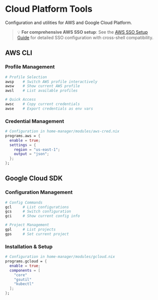 # Cloud Platform Tools

Configuration and utilities for AWS and Google Cloud Platform.

> 💡 **For comprehensive AWS SSO setup**: See the [AWS SSO Setup Guide](../guides/aws-sso-setup.md) for detailed SSO configuration with cross-shell compatibility.

## AWS CLI

### Profile Management

```bash
# Profile Selection
awsp    # Switch AWS profile interactively
awsw    # Show current AWS profile
awsl    # List available profiles

# Quick Access
awsc    # Copy current credentials
awse    # Export credentials as env vars
```

### Credential Management

```nix
# Configuration in home-manager/modules/aws-cred.nix
programs.aws = {
  enable = true;
  settings = {
    region = "us-east-1";
    output = "json";
  };
};
```

## Google Cloud SDK

### Configuration Management

```bash
# Config Commands
gcl     # List configurations
gcs     # Switch configuration
gci     # Show current config info

# Project Management
gpl     # List projects
gps     # Set current project
```

### Installation & Setup

```nix
# Configuration in home-manager/modules/gcloud.nix
programs.gcloud = {
  enable = true;
  components = [
    "core"
    "gsutil"
    "kubectl"
  ];
};
```
